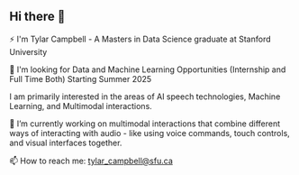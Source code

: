 ## Hi there 👋
⚡ I'm Tylar Campbell - A Masters in Data Science graduate at Stanford University

🤔 I'm looking for Data and Machine Learning Opportunities (Internship and Full Time Both) Starting Summer 2025

I am primarily interested in the areas of AI speech technologies, Machine Learning, and Multimodal interactions.

🔭 I’m currently working on multimodal interactions that combine different ways of interacting with audio - like using voice commands, touch controls, and visual interfaces together.

📫 How to reach me: tylar_campbell@sfu.ca

<!--
**Tylarcam/tylarcam** is a ✨ _special_ ✨ repository because its `README.md` (this file) appears on your GitHub profile.

Here are some ideas to get you started:

- 🔭 I’m currently working on ...
- 🌱 I’m currently learning ...
- 👯 I’m looking to collaborate on ...
- 🤔 I’m looking for help with ...
- 💬 Ask me about ...
- 📫 How to reach me: ...
- 😄 Pronouns: ...
- ⚡ Fun fact: ...
-->
